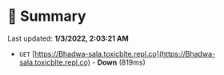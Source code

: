 # 📖 Summary
Last updated: **1/3/2022, 2:03:21 AM**

- `GET` [https://Bhadwa-sala.toxicblte.repl.co](https://Bhadwa-sala.toxicblte.repl.co) - **Down** (819ms)
